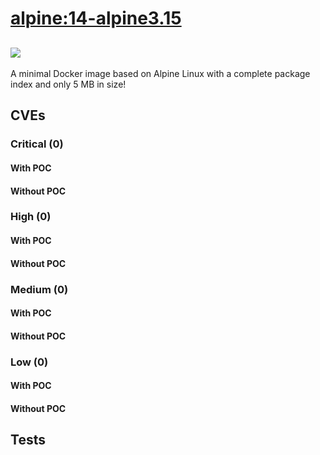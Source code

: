 # [alpine:14-alpine3.15](https://hub.docker.com/_/alpine?tab=tags)
![](https://img.shields.io/static/v1?label=tag&message=14-alpine3.15&color=blue)
---
<p>
A minimal Docker image based on Alpine Linux with a complete package index and only 5 MB in size!
</p>

## CVEs
### Critical (0)
#### With POC

#### Without POC


### High (0)
#### With POC

#### Without POC


### Medium (0)
#### With POC

#### Without POC


### Low (0)
#### With POC

#### Without POC


## Tests
